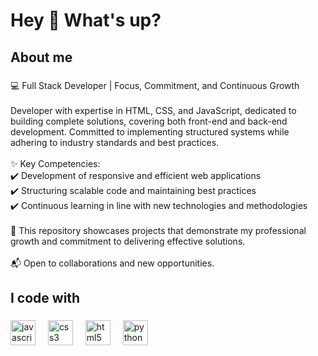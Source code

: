 <h1 align="left">Hey 👋 What's up?</h1>

###

<p align="left"></p>

###

<h2 align="left">About me</h2>

###

<p align="left">💻 Full Stack Developer | Focus, Commitment, and Continuous Growth<br><br>Developer with expertise in HTML, CSS, and JavaScript, dedicated to building complete solutions, covering both front-end and back-end development. Committed to implementing structured systems while adhering to industry standards and best practices.<br><br>✨ Key Competencies:<br>✔️ Development of responsive and efficient web applications<br>✔️ Structuring scalable code and maintaining best practices<br>✔️ Continuous learning in line with new technologies and methodologies<br><br>🚀 This repository showcases projects that demonstrate my professional growth and commitment to delivering effective solutions.<br><br>📬 Open to collaborations and new opportunities.</p>

###

<h2 align="left">I code with</h2>

###

<div align="left">
  <img src="https://cdn.jsdelivr.net/gh/devicons/devicon/icons/javascript/javascript-original.svg" height="40" alt="javascript logo"  />
  <img width="12" />
  <img src="https://cdn.jsdelivr.net/gh/devicons/devicon/icons/css3/css3-original.svg" height="40" alt="css3 logo"  />
  <img width="12" />
  <img src="https://cdn.jsdelivr.net/gh/devicons/devicon/icons/html5/html5-original.svg" height="40" alt="html5 logo"  />
  <img width="12" />
  <img src="https://cdn.jsdelivr.net/gh/devicons/devicon/icons/python/python-original.svg" height="40" alt="python logo"  />
</div>

###
